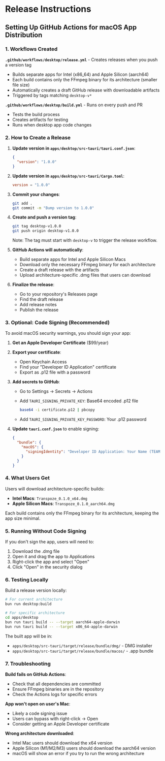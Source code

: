 # Release Instructions

## Setting Up GitHub Actions for macOS App Distribution

### 1. Workflows Created

**`.github/workflows/desktop/release.yml`** - Creates releases when you push a version tag

- Builds separate apps for Intel (x86_64) and Apple Silicon (aarch64)
- Each build contains only the FFmpeg binary for its architecture (smaller file size)
- Automatically creates a draft GitHub release with downloadable artifacts
- Triggered by tags matching `desktop-v*`

**`.github/workflows/desktop/build.yml`** - Runs on every push and PR

- Tests the build process
- Creates artifacts for testing
- Runs when desktop app code changes

### 2. How to Create a Release

1. **Update version in `apps/desktop/src-tauri/tauri.conf.json`**:

   ```json
   {
     "version": "1.0.0"
   }
   ```

2. **Update version in `apps/desktop/src-tauri/Cargo.toml`**:

   ```toml
   version = "1.0.0"
   ```

3. **Commit your changes**:

   ```bash
   git add .
   git commit -m "Bump version to 1.0.0"
   ```

4. **Create and push a version tag**:

   ```bash
   git tag desktop-v1.0.0
   git push origin desktop-v1.0.0
   ```

   Note: The tag must start with `desktop-v` to trigger the release workflow.

5. **GitHub Actions will automatically**:
   - Build separate apps for Intel and Apple Silicon Macs
   - Download only the necessary FFmpeg binary for each architecture
   - Create a draft release with the artifacts
   - Upload architecture-specific .dmg files that users can download

6. **Finalize the release**:
   - Go to your repository's Releases page
   - Find the draft release
   - Add release notes
   - Publish the release

### 3. Optional: Code Signing (Recommended)

To avoid macOS security warnings, you should sign your app:

1. **Get an Apple Developer Certificate** ($99/year)

2. **Export your certificate**:
   - Open Keychain Access
   - Find your "Developer ID Application" certificate
   - Export as .p12 file with a password

3. **Add secrets to GitHub**:
   - Go to Settings → Secrets → Actions
   - Add `TAURI_SIGNING_PRIVATE_KEY`: Base64 encoded .p12 file

     ```bash
     base64 -i certificate.p12 | pbcopy
     ```

   - Add `TAURI_SIGNING_PRIVATE_KEY_PASSWORD`: Your .p12 password

4. **Update `tauri.conf.json`** to enable signing:

   ```json
   {
     "bundle": {
       "macOS": {
         "signingIdentity": "Developer ID Application: Your Name (TEAMID)"
       }
     }
   }
   ```

### 4. What Users Get

Users will download architecture-specific builds:

- **Intel Macs**: `Transpoze_0.1.0_x64.dmg`
- **Apple Silicon Macs**: `Transpoze_0.1.0_aarch64.dmg`

Each build contains only the FFmpeg binary for its architecture, keeping the app size minimal.

### 5. Running Without Code Signing

If you don't sign the app, users will need to:

1. Download the .dmg file
2. Open it and drag the app to Applications
3. Right-click the app and select "Open"
4. Click "Open" in the security dialog

### 6. Testing Locally

Build a release version locally:

```bash
# For current architecture
bun run desktop:build

# For specific architecture
cd apps/desktop
bun run tauri build -- --target aarch64-apple-darwin
bun run tauri build -- --target x86_64-apple-darwin
```

The built app will be in:

- `apps/desktop/src-tauri/target/release/bundle/dmg/` - DMG installer
- `apps/desktop/src-tauri/target/release/bundle/macos/` - .app bundle

### 7. Troubleshooting

**Build fails on GitHub Actions**:

- Check that all dependencies are committed
- Ensure FFmpeg binaries are in the repository
- Check the Actions logs for specific errors

**App won't open on user's Mac**:

- Likely a code signing issue
- Users can bypass with right-click → Open
- Consider getting an Apple Developer certificate

**Wrong architecture downloaded**:

- Intel Mac users should download the x64 version
- Apple Silicon (M1/M2/M3) users should download the aarch64 version
- macOS will show an error if you try to run the wrong architecture
